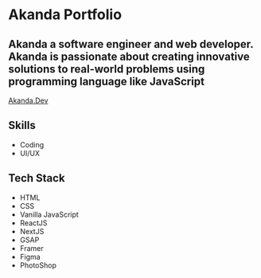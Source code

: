 # Akanda Portfolio
## Akanda a software engineer and web developer. Akanda is passionate about creating innovative solutions to real-world problems using programming language like JavaScript

[Akanda.Dev](https://akanda.dev/)

## Skills
- Coding
- UI/UX

## Tech Stack
- HTML
- CSS
- Vanilla JavaScript
- ReactJS
- NextJS
- GSAP
- Framer
- Figma
- PhotoShop
